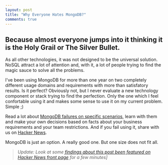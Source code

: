 ```yaml
---
layout: post
title: "Why Everyone Hates MongoDB?"
comments: true
---
```


## Because almost everyone jumps into it thinking it is the Holy Grail or The Silver Bullet.





As all other technologies, it was not designed to be the universal solution. NoSQL attract a lot of attention and, with it, a lot of people trying to find the magic sauce to solve all the problems.

I've been using MongoDB for more than one year on two completely different usage domains and requirements with more than satisfatory results. Is it perfect? Obviously not, but I never evaluate a new technology component or stack trying to find the perfection. Only the one which I feel confortable using it and makes some sense to use it on my current problem. Simple ;)

Read a lot about [MongoDB failures on specific scenarios](https://www.google.com/?q=why+mongodb+is+bad), learn with them and make your own decisions based on facts about your business requirements and your team restrictions. And if you fail using it, share with us on [Hacker News](http://news.ycombinator.com/).

MongoDB is just an option. A really good one. But one size does not fit all.


>_Update: Look at some [findings about this post been featured on Hacker News front page](/2012/12/28/hacker-news-effect-findings) for a few minutes]_

